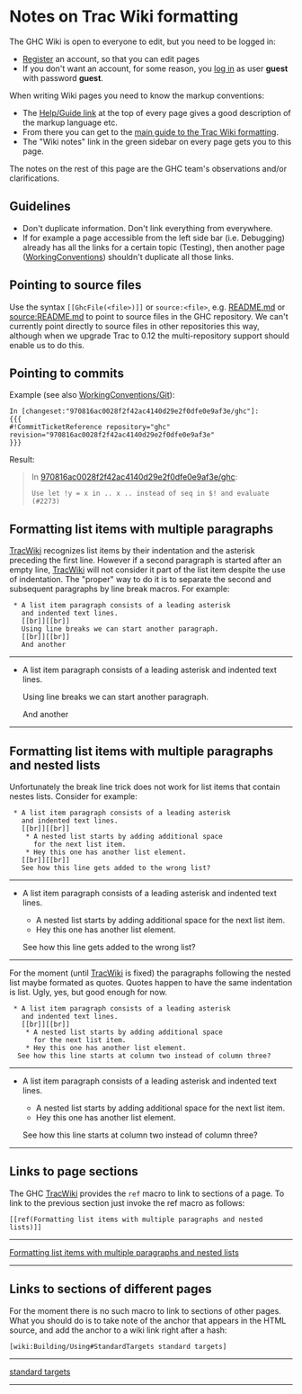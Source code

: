 # Notes on Trac Wiki formatting


The GHC Wiki is open to everyone to edit, but you need to be logged in:

- [Register](/trac/ghc/trac/ghc/register) an account, so that you can edit pages
- If you don't want an account, for some reason, you [log in](/trac/ghc/trac/ghc/login) as user **guest** with password **guest**.


When writing Wiki pages you need to know the markup conventions:

- The [Help/Guide link](trac-guide) at the top of  every page gives a good description of the markup language etc.  
- From there you can get to the [main guide to the Trac Wiki formatting](wiki-formatting).  
- The "Wiki notes" link in the green sidebar on every page gets you to this page.


The notes on the rest of this page are the GHC team's observations and/or clarifications.

## Guidelines

- Don't duplicate information. Don't link everything from everywhere.
- If for example a page accessible from the left side bar (i.e. Debugging) already has all the links for a certain topic (Testing), then another page ([WorkingConventions](working-conventions)) shouldn't duplicate all those links.

## Pointing to source files


Use the syntax `[[GhcFile(<file>)]]` or `source:<file>`, e.g. [README.md](/trac/ghc/browser/ghc/README.md) or [source:README.md](/trac/ghc/browser/README.md)[](/trac/ghc/export/HEAD/ghc/README.md) to point to source files in the GHC repository.  We can't currently point directly to source files in other repositories this way, although when we upgrade Trac to 0.12 the multi-repository support should enable us to do this.

## Pointing to commits


Example (see also [WorkingConventions/Git](working-conventions/git#commit-messages)):

```wiki
In [changeset:"970816ac0028f2f42ac4140d29e2f0dfe0e9af3e/ghc"]:
{{{
#!CommitTicketReference repository="ghc" revision="970816ac0028f2f42ac4140d29e2f0dfe0e9af3e"
}}}
```


Result:

>
> In [970816ac0028f2f42ac4140d29e2f0dfe0e9af3e/ghc](/trac/ghc/changeset/970816ac0028f2f42ac4140d29e2f0dfe0e9af3e/ghc):
>
> ```message
> Use let !y = x in .. x .. instead of seq in $! and evaluate (#2273)
> ```

## Formatting list items with multiple paragraphs

[TracWiki](trac-wiki) recognizes list items by their indentation and the asterisk preceding the first line. However if a second paragraph is started after an empty line, [TracWiki](trac-wiki) will not consider it part of the list item despite the use of indentation. The "proper" way to do it is to separate the second and subsequent paragraphs by line break macros. For example:

```wiki
 * A list item paragraph consists of a leading asterisk
   and indented text lines.
   [[br]][[br]]
   Using line breaks we can start another paragraph.
   [[br]][[br]]
   And another
```

---

- A list item paragraph consists of a leading asterisk
  and indented text lines.

  Using line breaks we can start another paragraph.

  And another

---

## Formatting list items with multiple paragraphs and nested lists


Unfortunately the break line trick does not work for list items that contain nestes lists. Consider for example:

```wiki
 * A list item paragraph consists of a leading asterisk
   and indented text lines.
   [[br]][[br]]
    * A nested list starts by adding additional space
      for the next list item.
    * Hey this one has another list element.
   [[br]][[br]]
   See how this line gets added to the wrong list?
```

---

- A list item paragraph consists of a leading asterisk
  and indented text lines.

  - A nested list starts by adding additional space
    for the next list item.
  - Hey this one has another list element.


  See how this line gets added to the wrong list?

---


For the moment (until [TracWiki](trac-wiki) is fixed) the paragraphs following the nested list maybe formated as quotes.
Quotes happen to have the same indentation is list. Ugly, yes, but good enough for now.

```wiki
 * A list item paragraph consists of a leading asterisk
   and indented text lines.
   [[br]][[br]]
    * A nested list starts by adding additional space
      for the next list item.
    * Hey this one has another list element.
  See how this line starts at column two instead of column three?
```

---

- A list item paragraph consists of a leading asterisk
  and indented text lines.

  - A nested list starts by adding additional space
    for the next list item.
  - Hey this one has another list element.

  See how this line starts at column two instead of column three?

---

## Links to page sections


The GHC [TracWiki](trac-wiki) provides the `ref` macro to link to sections of a page.
To link to the previous section just invoke the ref macro as follows:

```wiki
[[ref(Formatting list items with multiple paragraphs and nested lists)]]
```

---

[Formatting list items with multiple paragraphs and nested lists](#Formattinglistitemswithmultipleparagraphsandnestedlists)

---

## Links to sections of different pages


For the moment there is no such macro to link to sections of other pages.
What you should do is to take note of the anchor that appears in the HTML source,
and add the anchor to a wiki link right after a hash:

```wiki
[wiki:Building/Using#StandardTargets standard targets]
```

---

[standard targets](building/using#standard-targets)

---